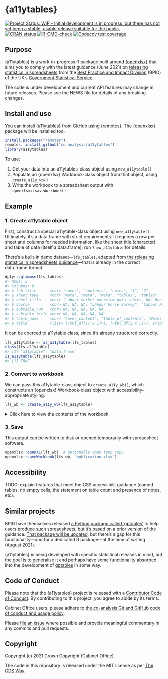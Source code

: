 
<!-- README.md is generated from README.Rmd. Please edit that file -->

# {a11ytables}

<!-- badges: start -->

[![Project Status: WIP – Initial development is in progress, but there
has not yet been a stable, usable release suitable for the
public.](https://www.repostatus.org/badges/latest/wip.svg)](https://www.repostatus.org/#wip)
[![CRAN
status](https://www.r-pkg.org/badges/version/a11ytables)](https://CRAN.R-project.org/package=a11ytables)
[![R-CMD-check](https://github.com/co-analysis/a11ytables/workflows/R-CMD-check/badge.svg)](https://github.com/co-analysis/a11ytables/actions)
[![Codecov test
coverage](https://codecov.io/gh/co-analysis/a11ytables/branch/main/graph/badge.svg)](https://codecov.io/gh/co-analysis/a11ytables?branch=main)
<!-- badges: end -->

## Purpose

{a11ytables} is a work-in-progress R package built around
[{openxlsx}](https://ycphs.github.io/openxlsx/) that aims you to comply
with the latest guidance (June 2021) on [releasing statistics in
spreadsheets](https://gss.civilservice.gov.uk/policy-store/releasing-statistics-in-spreadsheets/)
from the [Best Practice and Impact
Division](https://github.com/best-practice-and-impact?language=html)
(BPID) of the UK’s [Government Statistical
Service](https://gss.civilservice.gov.uk/).

The code is under development and current API features may change in
future releases. Please see the NEWS file for details of any breaking
changes.

## Install and use

You can install {a11ytables} from GitHub using {remotes}. The {openxlsx}
package will be installed too.

``` r
install.packages("remotes")
remotes::install_github("co-analysis/a11ytables")
library(a11ytables)
```

To use:

1.  Get your data into an a11ytables-class object using
    `new_a11ytable()`
2.  Populate an {openxlsx} Workbook-class object from that object, using
    `create_a11y_wb()`
3.  Write the workbook to a spreadsheet output with
    `openxlsx::saveWorkbook()`

## Example

### 1. Create a11ytable object

First, construct a special a11ytable-class object using
`new_a11ytable()`. Ultimately, it’s a data.frame with strict
requirements. It requires a row per sheet and columns for needed
information, like the sheet title (character) and table of data (itself
a data.frame); run `?new_a11ytable` for details.

There’s a built-in demo dataset—`lfs_tables`, adapted from [the
releasing statistics in spreadsheets
guidance](https://gss.civilservice.gov.uk/policy-store/releasing-statistics-in-spreadsheets/)—that
is already in the correct data.frame format.

``` r
dplyr::glimpse(lfs_tables)
#> Rows: 5
#> Columns: 8
#> $ tab_title      <chr> "cover", "contents", "notes", "1", "2"
#> $ sheet_type     <chr> "meta", "meta", "meta", "tables", "tables"
#> $ sheet_title    <chr> "Labour market overview data tables, UK, December 2020 …
#> $ source         <chr> NA, NA, NA, "Labour Force Survey", "Labour Force Survey"
#> $ subtable_num   <chr> NA, NA, NA, NA, NA
#> $ subtable_title <chr> NA, NA, NA, NA, NA
#> $ table_name     <chr> "Cover_content", "Table_of_contents", "Notes_table", "L…
#> $ table          <list> [<tbl_df[17 x 1]>], [<tbl_df[2 x 5]>], [<tbl_df[11 x 2]…
```

It can be coerced to a11ytable class, since it’s already structured
correctly.

``` r
lfs_a11ytable <- as_a11ytable(lfs_tables)
class(lfs_a11ytable)
#> [1] "a11ytable"  "data.frame"
is_a11ytable(lfs_a11ytable)
#> [1] TRUE
```

### 2. Convert to workbook

We can pass this a11ytable-class object to `create_a11y_wb()`, which
constructs an {openxlsx} Workbook-class object with
accessibility-appropriate styling.

``` r
lfs_wb <- create_a11y_wb(lfs_a11ytable)
```

<details>
<summary>
Click here to view the contents of the workbook
</summary>

``` r
lfs_wb
#> A Workbook object.
#>  
#> Worksheets:
#>  Sheet 1: "cover"
#>  
#>  Custom row heights (row: height)
#>   3: 34, 5: 34, 7: 34, 9: 34, 11: 34, 13: 34, 15: 34, 17: 34 
#>  Custom column widths (column: width)
#>    1: 80 
#>  
#> 
#>  Sheet 2: "contents"
#>  
#>  Custom column widths (column: width)
#>    1: 30, 2: 30, 3: 30, 4: 30, 5: 30 
#>  
#> 
#>  Sheet 3: "notes"
#>  
#>  Custom column widths (column: width)
#>    1: 15, 2: 80 
#>  
#> 
#>  Sheet 4: "1"
#>  
#>  Custom column widths (column: width)
#>    1: 16, 2: 16, 3: 16, 4: 16, 5: 16, 6: 16, 7: 16, 8: 16, 9: 16, 10: 16 
#>  
#> 
#>  Sheet 5: "2"
#>  
#>  Custom column widths (column: width)
#>    1: 16, 2: 16, 3: 16, 4: 16, 5: 16, 6: 16, 7: 16, 8: 16, 9: 16 
#>  
#> 
#>  
#>  Worksheet write order: 1, 2, 3, 4, 5
#>  Active Sheet 1: "cover" 
#>  Position: 1
```

</details>
<p>

### 3. Save

This output can be written to disk or opened temporarily with
spreadsheet software.

``` r
openxlsx::openXL(lfs_wb)  # optionally open temp copy
openxlsx::saveWorkbook(lfs_wb, "publication.xlsx")
```

## Accessibility

TODO: explain features that meet the GSS accessibilit guidance (named
tables, no empty cells, the statement on table count and presence of
notes, etc).

## Similar projects

BPID have themselves released [a Python package called
‘gptables’](https://github.com/best-practice-and-impact/gptables) to
help users produce such spreadsheets, but it’s based on a prior version
of the guidance. [That package will be
updated](https://github.com/best-practice-and-impact/gptables/issues/145),
but there’s a gap for this functionality—and for a dedicated R
package—at the time of writing (August 2021).

{a11ytables} is being developed with specific statistical releases in
mind, but the goal is to generalise it and perhaps have some
functionality absorbed into the development of
[gptables](https://github.com/best-practice-and-impact/gptables) in some
way.

## Code of Conduct

Please note that the {a11ytables} project is released with a
[Contributor Code of
Conduct](https://contributor-covenant.org/version/2/0/CODE_OF_CONDUCT.html).
By contributing to this project, you agree to abide by its terms.

Cabinet Office users, please adhere to [the co-analysis Git and GitHub
code of conduct and usage
policy](https://docs.google.com/document/d/1CuNgKla1BwSVOmGkPmsq0S-OM4emP-iXrgnm7EeILWM/edit?usp=sharing).

Please [file an
issue](https://github.com/co-analysis/csstatsbulletin/issues) where
possible and provide meaningful commentary in any commits and pull
requests.

## Copyright

Copyright (c) 2021 Crown Copyright (Cabinet Office).

The code in this repository is released under the MIT license as per
[The GDS
Way](https://gds-way.cloudapps.digital/manuals/licensing.html#use-mit).
